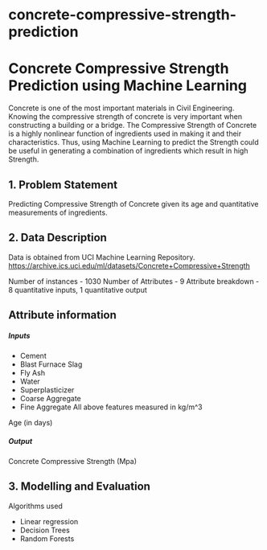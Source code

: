 # concrete-compressive-strength-prediction
# Concrete Compressive Strength Prediction using Machine Learning
Concrete is one of the most important materials in Civil Engineering. Knowing the compressive strength of concrete is very important when constructing a building or a bridge. The Compressive Strength of Concrete is a highly nonlinear function of ingredients used in making it and their characteristics. Thus, using Machine Learning to predict the Strength could be useful in generating a combination of ingredients which result in high Strength.

## 1. Problem Statement
Predicting Compressive Strength of Concrete given its age and quantitative measurements of ingredients.

## 2. Data Description
Data is obtained from UCI Machine Learning Repository. https://archive.ics.uci.edu/ml/datasets/Concrete+Compressive+Strength

Number of instances - 1030
Number of Attributes - 9
Attribute breakdown - 8 quantitative inputs, 1 quantitative output

## Attribute information
##### Inputs
- Cement
- Blast Furnace Slag
- Fly Ash
- Water
- Superplasticizer
- Coarse Aggregate
- Fine Aggregate
All above features measured in kg/m^3

Age (in days)

##### Output
Concrete Compressive Strength (Mpa)

## 3. Modelling and Evaluation
Algorithms used

- Linear regression
- Decision Trees
- Random Forests

